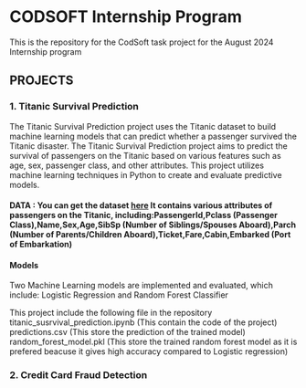 # CODSOFT Internship Program
This is the repository for the CodSoft task project for the August 2024 Internship program

##  PROJECTS

### 1. Titanic Survival Prediction
The Titanic Survival Prediction project uses the Titanic dataset to build machine learning models that can predict whether a passenger survived the Titanic disaster.
The Titanic Survival Prediction project aims to predict the survival of passengers on the Titanic based on various features such as age, sex, passenger class, and other attributes. This project utilizes machine learning techniques in Python to create and evaluate predictive models.

#### DATA : You can get the dataset [here](https://www.kaggle.com/datasets/yasserh/titanic-dataset) It contains various attributes of passengers on the Titanic, including:PassengerId,Pclass (Passenger Class),Name,Sex,Age,SibSp (Number of Siblings/Spouses Aboard),Parch (Number of Parents/Children Aboard),Ticket,Fare,Cabin,Embarked (Port of Embarkation)

#### Models
Two Machine Learning models are implemented and evaluated, which include:   Logistic Regression and Random Forest Classifier

This project include the following file in the repository
titanic_susrvival_prediction.ipynb (This contain the code of the project)
predictions.csv (This store the prediction of the trained model)
random_forest_model.pkl (This store the trained random forest model as it is prefered beacuse it gives high accuracy compared to Logistic regression)


### 2. Credit Card Fraud Detection

